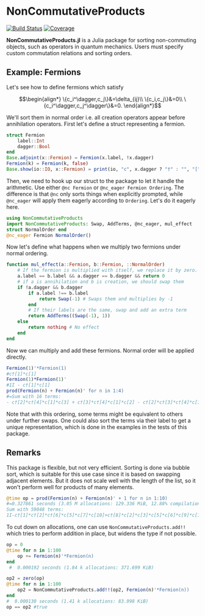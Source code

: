 # NonCommutativeProducts

<!--  [![Stable](https://img.shields.io/badge/docs-stable-blue.svg)](https://cvsvensson.github.io/NonCommutativeProducts.jl/stable/)
[![Dev](https://img.shields.io/badge/docs-dev-blue.svg)](https://cvsvensson.github.io/NonCommutativeProducts.jl/dev/) -->
[![Build Status](https://github.com/cvsvensson/NonCommutativeProducts.jl/actions/workflows/CI.yml/badge.svg?branch=main)](https://github.com/cvsvensson/NonCommutativeProducts.jl/actions/workflows/CI.yml?query=branch%3Amain)
[![Coverage](https://codecov.io/gh/cvsvensson/NonCommutativeProducts.jl/branch/main/graph/badge.svg)](https://codecov.io/gh/cvsvensson/NonCommutativeProducts.jl)

**NonCommutativeProducts.jl** is a Julia package for sorting non-commuting objects, such as operators in quantum mechanics. Users must specify custom commutation relations and sorting orders.

## Example: Fermions

Let's see how to define fermions which satisfy
```math
\begin{align*}
\{c_i^\dagger,c_j\}&=\delta_{ij}\\ 
\{c_i,c_j\}&=0\\ 
\{c_i^\dagger,c_j^\dagger\}&=0.
\end{align*}
```

We'll sort them in normal order i.e. all creation operators appear before annihilation operators. First let's define a struct representing a fermion.
```julia
struct Fermion
	label::Int
    dagger::Bool
end
Base.adjoint(x::Fermion) = Fermion(x.label, !x.dagger)
Fermion(k) = Fermion(k, false)
Base.show(io::IO, x::Fermion) = print(io, "c", x.dagger ? "†" : "", "[", x.label, "]")
```
Then, we need to hook up our struct to the package to let it handle the arithmetic. Use either `@nc Fermion` or `@nc_eager Fermion Ordering`. The difference is that `@nc` only sorts things when explicitly prompted, while `@nc_eager` will apply them eagerly according to `Ordering`. Let's do it eagerly here.
```julia
using NonCommutativeProducts
import NonCommutativeProducts: Swap, AddTerms, @nc_eager, mul_effect
struct NormalOrder end
@nc_eager Fermion NormalOrder()
```
Now let's define what happens when we multiply two fermions under normal ordering.
```julia
function mul_effect(a::Fermion, b::Fermion, ::NormalOrder)
    # If the fermion is multiplied with itself, we replace it by zero. 
    a.label == b.label && a.dagger == b.dagger && return 0 
    # if a is annihilation and b is creation, we should swap them
    if !a.dagger && b.dagger 
        if a.label !== b.label 
            return Swap(-1) # Swaps them and multiplies by -1
        end
        # If their labels are the same, swap and add an extra term
        return AddTerms((Swap(-1), 1)) 
    else
        return nothing # No effect
    end
end
```
Now we can multiply and add these fermions. Normal order will be applied directly.
```julia
Fermion(1)'*Fermion(1)
#c†[1]*c[1]
Fermion(1)*Fermion(1)'
#1I - c†[1]*c[1]
prod(Fermion(n) + Fermion(n)' for n in 1:4)
#=Sum with 16 terms: 
- c†[2]*c†[4]*c[1]*c[3] + c†[3]*c†[4]*c[1]*c[2] - c†[2]*c†[3]*c†[4]*c[1] + ...=#
```
Note that with this ordering, some terms might be equivalent to others under further swaps. One could also sort the terms via their label to get a unique representation, which is done in the examples in the tests of this package. 

## Remarks

This package is flexible, but not very efficient. Sorting is done via bubble sort, which is suitable for this use case since it is based on swapping adjacent elements. But it does not scale well with the length of the list, so it won't perform well for products of many elements.

```julia
@time op = prod(Fermion(n) + Fermion(n)' + 1 for n in 1:10)
#=0.327861 seconds (3.05 M allocations: 129.336 MiB, 12.88% compilation time)
Sum with 59048 terms: 
1I-c†[1]*c†[2]*c†[6]*c[5]*c[7]*c[10]+c†[8]*c[2]*c[3]*c[5]*c[6]*c[9]*c[10]+c†[1]*c†[4]*c†[6]*c†[8]*c†[10]*c[2]*c[5]*c[9] + ...=#
```


To cut down on allocations, one can use `NonCommutativeProducts.add!!` which tries to perform addition in place, but widens the type if not possible.
```julia
op = 0
@time for n in 1:100
    op += Fermion(n)'*Fermion(n)
end
 #  0.000192 seconds (1.84 k allocations: 371.699 KiB)

op2 = zero(op)
@time for n in 1:100
    op2 = NonCommutativeProducts.add!!(op2, Fermion(n)'*Fermion(n))
end
#  0.000130 seconds (1.41 k allocations: 83.998 KiB)
op == op2 #true
```
